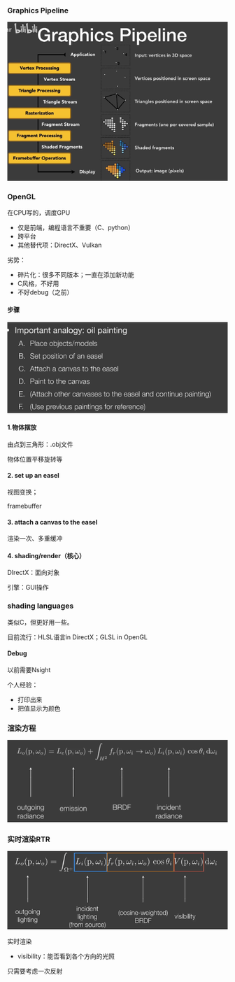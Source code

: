 ### Graphics Pipeline

![image-20221204101551587](imags/image-20221204101551587.png)

### OpenGL

在CPU写的，调度GPU

- 仅是前端，编程语言不重要（C、python）
- 跨平台
- 其他替代项：DirectX、Vulkan

劣势：

- 碎片化：很多不同版本；一直在添加新功能
- C风格，不好用
- 不好debug（之前）

#### 步骤

![image-20221204103626576](imags/image-20221204103626576.png)

#### 1.物体摆放

由点到三角形：.obj文件

物体位置平移旋转等

#### 2. set up an easel

视图变换；

framebuffer

#### 3. attach a canvas to the easel

渲染一次、多重缓冲

#### 4. shading/render（核心）



DIrectX：面向对象

引擎：GUI操作

### shading languages

类似C，但更好用一些。

目前流行：HLSL语言in DirectX；GLSL in OpenGL

#### Debug

以前需要Nsight

个人经验：

- 打印出来
- 把值显示为颜色

### 渲染方程

![image-20221222092914115](imags/image-20221222092914115.png)



### 实时渲染RTR

![image-20221204111819669](imags/image-20221204111819669.png)

实时渲染

- visibility：能否看到各个方向的光照

只需要考虑一次反射